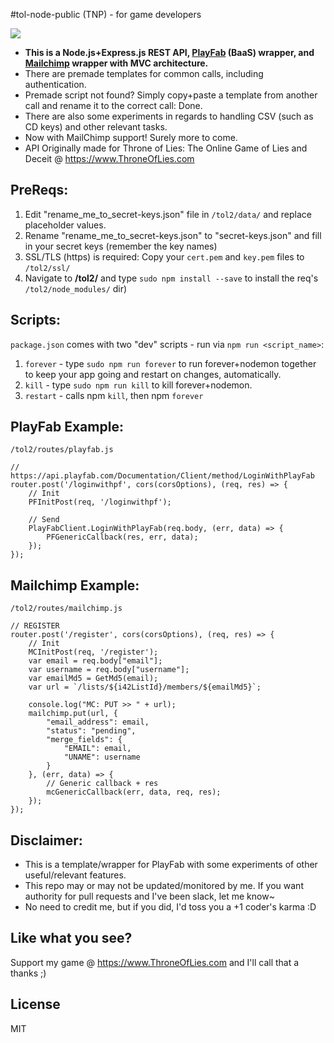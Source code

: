 #tol-node-public (TNP) - for game developers

<img src="https://i.imgur.com/NYmM7It.png"><br>

* **This is a Node.js+Express.js REST API, <a href="www.playfab.com">PlayFab</a> (BaaS) wrapper, and <a href="www.mailchimp.com">Mailchimp</a> wrapper with MVC architecture.**
* There are premade templates for common calls, including authentication.
* Premade script not found? Simply copy+paste a template from another call and rename it to the correct call: Done.
* There are also some experiments in regards to handling CSV (such as CD keys) and other relevant tasks.
* Now with MailChimp support! Surely more to come.
* API Originally made for Throne of Lies: The Online Game of Lies and Deceit @ https://www.ThroneOfLies.com

## PreReqs:
1. Edit "rename_me_to_secret-keys.json" file in `/tol2/data/` and replace placeholder values.
2. Rename "rename_me_to_secret-keys.json" to "secret-keys.json" and fill in your secret keys (remember the key names)
3. SSL/TLS (https) is required: Copy your `cert.pem` and `key.pem` files to `/tol2/ssl/`
4. Navigate to **/tol2/** and type `sudo npm install --save` to install the req's `/tol2/node_modules/` dir)

## Scripts:
`package.json` comes with two "dev" scripts - run via `npm run <script_name>`:

1. `forever` - type `sudo npm run forever` to run forever+nodemon together to keep your app going and restart on changes, automatically.
2. `kill` - type `sudo npm run kill` to kill forever+nodemon.
3. `restart` - calls npm `kill`, then npm `forever`

## PlayFab Example:
`/tol2/routes/playfab.js`
```
// https://api.playfab.com/Documentation/Client/method/LoginWithPlayFab
router.post('/loginwithpf', cors(corsOptions), (req, res) => {
    // Init
    PFInitPost(req, '/loginwithpf');

    // Send
    PlayFabClient.LoginWithPlayFab(req.body, (err, data) => {
        PFGenericCallback(res, err, data);
    });
});
```

## Mailchimp Example:
`/tol2/routes/mailchimp.js`
```
// REGISTER
router.post('/register', cors(corsOptions), (req, res) => {
    // Init
    MCInitPost(req, '/register');
    var email = req.body["email"];
    var username = req.body["username"];
    var emailMd5 = GetMd5(email);
    var url = `/lists/${i42ListId}/members/${emailMd5}`;

    console.log("MC: PUT >> " + url);
    mailchimp.put(url, {
        "email_address": email,
        "status": "pending",
        "merge_fields": {
            "EMAIL": email,
            "UNAME": username
        }
    }, (err, data) => {
        // Generic callback + res
        mcGenericCallback(err, data, req, res);
    });
});
```

## Disclaimer:
* This is a template/wrapper for PlayFab with some experiments of other useful/relevant features.
* This repo may or may not be updated/monitored by me. If you want authority for pull requests and I've been slack, let me know~
* No need to credit me, but if you did, I'd toss you a +1 coder's karma :D

## Like what you see?
Support my game @ https://www.ThroneOfLies.com and I'll call that a thanks ;)

## License
MIT
